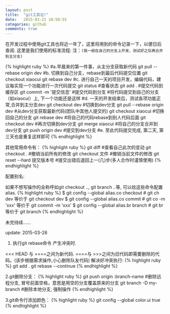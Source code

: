 ```yaml
---
layout: post
title:  "git工具记!"
date:   2015-03-21 10:50:55
categories: github
comments: true
---
```

在开发过程中使用git工具也将近一年了，这里将用到的命令记录一下，以便日后查阅.
这里是我们使用的标准流程:
注：`(我一般在自己的分支上开发，测试好之后再合并到主分支)`

{% highlight ruby %}
#a.早晨来的第一件事，从主分支获取新代码
  git pull --rebase origin dev
#b. 切换到自己分支，rebase到最后代码提交位置
  git checkout xiaocui
  git rebase dev
#c. 进行自己一天的项目开发，编辑代码，建议每实现一个功能进行一次代码提交
  git status                     #查看状态
  git add .                      #提交代码到缓存区
  git commit -m '提交信息'        #提交代码到分支
  #将代码提交到自己的分支（如xiaocui）上, 下一个功能还是这样
#d. 一天的开发结束后，测试各项功能正常,合并到主分支dev
  git checkout dev               #切换到dev分支
  git pull --rebase origin dev   #从dev分支获取最新代码(团队中其他人提交的)
  git checkout xiaocui           #切换回自己的分支
  git rebase dev                 #将自己的代码rebase到别人代码后面
  git checkout dev               #再次切换到dev分支
  git merge xiaocui              #将自己的分支合并到dev分支
  git push origin dev            #提交到dev分支
#e. 至此代码提交完成, 第二天, 第三天也是重复这样即可
{% endhighlight %}


其他常用命令有：
{% highlight ruby %}
git diff                      #查看自己此次的变动
git checkout .                #撤销当前所有的修改
git checkout 文件              #撤销当前文件的修改
git reset --hard 提交版本号     #提交出错后退回上一(几)步(多人合作时谨慎使用)
{% endhighlight %}

配置别名:

如果不想写操作的全称呼如git checkout .., git branch ..等, 可以给这些命令配置alias.
{% highlight ruby %}
$ git config --global alias.co checkout  # git ch dev 等价于 git checkout dev
$ git config --global alias.co commit  # git co -m 'xxx' 等价于 git commit -m 'xxx'
$ git config --global alias.br branch  # git br  等价于 git branch
{% endhighlight %}

未完待续......

update: 2015-03-26

1. 执行git rebase命令 产生冲突时.

<<< HEAD  与 ====之间为新代码.
====与 >>>之间为旧代码即需要删除的代码。(该步根据需求操作,小心删除队友代码)
解决好冲突执行:
{% highlight ruby %}
git add .
git rebase --continue
{% endhighlight %}

2.git删除分支：
{% highlight ruby %}
git push origin :branch-name  #删除远程分支, 冒号前面空格，意思是用空的分支覆盖原来的分支
git branch -D my-branch #删除本地分支, 强制操作
{% endhighlight %}

3.git命令行添加颜色：
{% highlight ruby %}
git config --global color.ui true
{% endhighlight %}
